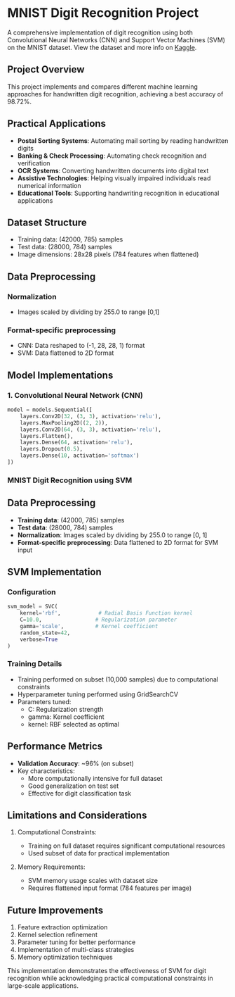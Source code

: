 # MNIST Digit Recognition Project

A comprehensive implementation of digit recognition using both Convolutional Neural Networks (CNN) and Support Vector Machines (SVM) on the MNIST dataset. View the dataset and more info on [Kaggle](https://www.kaggle.com/competitions/digit-recognizer/code).

## Project Overview

This project implements and compares different machine learning approaches for handwritten digit recognition, achieving a best accuracy of 98.72%.

## Practical Applications

- **Postal Sorting Systems**: Automating mail sorting by reading handwritten digits
- **Banking & Check Processing**: Automating check recognition and verification
- **OCR Systems**: Converting handwritten documents into digital text
- **Assistive Technologies**: Helping visually impaired individuals read numerical information
- **Educational Tools**: Supporting handwriting recognition in educational applications

## Dataset Structure
- Training data: (42000, 785) samples
- Test data: (28000, 784) samples
- Image dimensions: 28x28 pixels (784 features when flattened)

## Data Preprocessing

### Normalization
- Images scaled by dividing by 255.0 to range [0,1]

### Format-specific preprocessing
- CNN: Data reshaped to (-1, 28, 28, 1) format
- SVM: Data flattened to 2D format

## Model Implementations

### 1. Convolutional Neural Network (CNN)
```python
model = models.Sequential([
    layers.Conv2D(32, (3, 3), activation='relu'),
    layers.MaxPooling2D((2, 2)),
    layers.Conv2D(64, (3, 3), activation='relu'),
    layers.Flatten(),
    layers.Dense(64, activation='relu'),
    layers.Dropout(0.5),
    layers.Dense(10, activation='softmax')
])
```

### MNIST Digit Recognition using SVM

## Data Preprocessing
- **Training data**: (42000, 785) samples
- **Test data**: (28000, 784) samples
- **Normalization**: Images scaled by dividing by 255.0 to range [0, 1]
- **Format-specific preprocessing**: Data flattened to 2D format for SVM input

## SVM Implementation

### Configuration
```python
svm_model = SVC(
    kernel='rbf',            # Radial Basis Function kernel
    C=10.0,                 # Regularization parameter
    gamma='scale',          # Kernel coefficient
    random_state=42,
    verbose=True
)
```

### Training Details
- Training performed on subset (10,000 samples) due to computational constraints
- Hyperparameter tuning performed using GridSearchCV
- Parameters tuned:
  - C: Regularization strength
  - gamma: Kernel coefficient
  - kernel: RBF selected as optimal

## Performance Metrics
- **Validation Accuracy**: ~96% (on subset)
- Key characteristics:
  - More computationally intensive for full dataset
  - Good generalization on test set
  - Effective for digit classification task

## Limitations and Considerations
1. Computational Constraints:
   - Training on full dataset requires significant computational resources
   - Used subset of data for practical implementation

2. Memory Requirements:
   - SVM memory usage scales with dataset size
   - Requires flattened input format (784 features per image)

## Future Improvements
1. Feature extraction optimization
2. Kernel selection refinement
3. Parameter tuning for better performance
4. Implementation of multi-class strategies
5. Memory optimization techniques

This implementation demonstrates the effectiveness of SVM for digit recognition while acknowledging practical computational constraints in large-scale applications.

